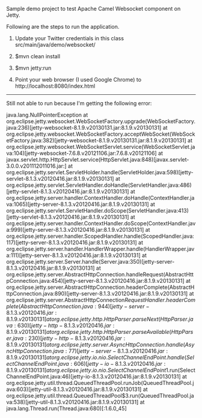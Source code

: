 Sample demo project to test Apache Camel Websocket component on Jetty. 

Following are the steps to run the application. 

1. Update your Twitter credentials in this class src/main/java/demo/websocket/

2. $mvn clean install 

3. $mvn jetty:run 

4. Point your web browser (I used Google Chrome) to
   http://localhost:8080/index.html  



--- 

Still not able to run because I'm getting the following error: 


java.lang.NullPointerException
	at org.eclipse.jetty.websocket.WebSocketFactory.upgrade(WebSocketFactory.java:236)[jetty-websocket-8.1.9.v20130131.jar:8.1.9.v20130131]
	at org.eclipse.jetty.websocket.WebSocketFactory.acceptWebSocket(WebSocketFactory.java:382)[jetty-websocket-8.1.9.v20130131.jar:8.1.9.v20130131]
	at org.eclipse.jetty.websocket.WebSocketServlet.service(WebSocketServlet.java:104)[jetty-websocket-7.6.8.v20121106.jar:7.6.8.v20121106]
	at javax.servlet.http.HttpServlet.service(HttpServlet.java:848)[javax.servlet-3.0.0.v201112011016.jar:]
	at org.eclipse.jetty.servlet.ServletHolder.handle(ServletHolder.java:598)[jetty-servlet-8.1.3.v20120416.jar:8.1.9.v20130131]
	at org.eclipse.jetty.servlet.ServletHandler.doHandle(ServletHandler.java:486)[jetty-servlet-8.1.3.v20120416.jar:8.1.9.v20130131]
	at org.eclipse.jetty.server.handler.ContextHandler.doHandle(ContextHandler.java:1065)[jetty-server-8.1.3.v20120416.jar:8.1.9.v20130131]
	at org.eclipse.jetty.servlet.ServletHandler.doScope(ServletHandler.java:413)[jetty-servlet-8.1.3.v20120416.jar:8.1.9.v20130131]
	at org.eclipse.jetty.server.handler.ContextHandler.doScope(ContextHandler.java:999)[jetty-server-8.1.3.v20120416.jar:8.1.9.v20130131]
	at org.eclipse.jetty.server.handler.ScopedHandler.handle(ScopedHandler.java:117)[jetty-server-8.1.3.v20120416.jar:8.1.9.v20130131]
	at org.eclipse.jetty.server.handler.HandlerWrapper.handle(HandlerWrapper.java:111)[jetty-server-8.1.3.v20120416.jar:8.1.9.v20130131]
	at org.eclipse.jetty.server.Server.handle(Server.java:350)[jetty-server-8.1.3.v20120416.jar:8.1.9.v20130131]
	at org.eclipse.jetty.server.AbstractHttpConnection.handleRequest(AbstractHttpConnection.java:454)[jetty-server-8.1.3.v20120416.jar:8.1.9.v20130131]
	at org.eclipse.jetty.server.AbstractHttpConnection.headerComplete(AbstractHttpConnection.java:890)[jetty-server-8.1.3.v20120416.jar:8.1.9.v20130131]
	at org.eclipse.jetty.server.AbstractHttpConnection$RequestHandler.headerComplete(AbstractHttpConnection.java:944)[jetty-server-8.1.3.v20120416.jar:8.1.9.v20130131]
	at org.eclipse.jetty.http.HttpParser.parseNext(HttpParser.java:630)[jetty-http-8.1.3.v20120416.jar:8.1.9.v20130131]
	at org.eclipse.jetty.http.HttpParser.parseAvailable(HttpParser.java:230)[jetty-http-8.1.3.v20120416.jar:8.1.9.v20130131]
	at org.eclipse.jetty.server.AsyncHttpConnection.handle(AsyncHttpConnection.java:77)[jetty-server-8.1.3.v20120416.jar:8.1.9.v20130131]
	at org.eclipse.jetty.io.nio.SelectChannelEndPoint.handle(SelectChannelEndPoint.java:606)[jetty-io-8.1.3.v20120416.jar:8.1.9.v20130131]
	at org.eclipse.jetty.io.nio.SelectChannelEndPoint$1.run(SelectChannelEndPoint.java:46)[jetty-io-8.1.3.v20120416.jar:8.1.9.v20130131]
	at org.eclipse.jetty.util.thread.QueuedThreadPool.runJob(QueuedThreadPool.java:603)[jetty-util-8.1.3.v20120416.jar:8.1.9.v20130131]
	at org.eclipse.jetty.util.thread.QueuedThreadPool$3.run(QueuedThreadPool.java:538)[jetty-util-8.1.3.v20120416.jar:8.1.9.v20130131]
	at java.lang.Thread.run(Thread.java:680)[:1.6.0_45]


